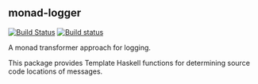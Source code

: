 ## monad-logger

[![Build Status](https://travis-ci.org/snoyberg/monad-logger.svg?branch=master)](https://travis-ci.org/snoyberg/monad-logger)
[![Build status](https://ci.appveyor.com/api/projects/status/egsp4r31t54ak4i5/branch/master?svg=true)](https://ci.appveyor.com/project/snoyberg/monad-logger/branch/master)

A monad transformer approach for logging.

This package provides Template Haskell functions for determining source code locations of messages.
